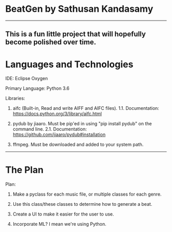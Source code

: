 # BeatGen by Sathusan Kandasamy
------------------------------------------------------------------------------------
This is a fun little project that will hopefully become polished over time.
------------------------------------------------------------------------------------
# Languages and Technologies

IDE: Eclipse Oxygen

Primary Language: Python 3.6

Libraries:
1. aifc (Built-in, Read and write AIFF and AIFC files).
	1.1. Documentation: https://docs.python.org/3/library/aifc.html
	
2. pydub by jiaaro. Must be pip'ed in using "pip install pydub" on the command line.
	2.1. Documentation: https://github.com/jiaaro/pydub#installation
	
3. ffmpeg. Must be downloaded and added to your system path.
------------------------------------------------------------------------------------
# The Plan

Plan:
1. Make a pyclass for each music file, or multiple classes for each genre.

2. Use this class/these classes to determine how to generate a beat.

3. Create a UI to make it easier for the user to use.

4. Incorporate ML? I mean we're using Python.